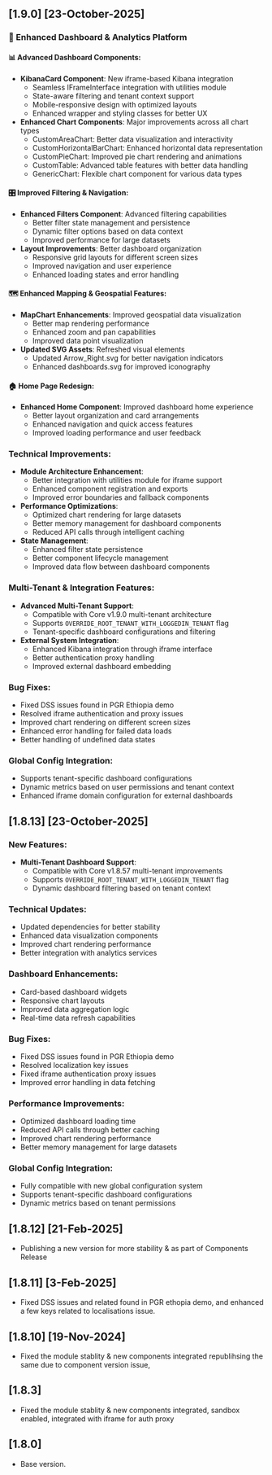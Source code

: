 

## [1.9.0] [23-October-2025]

### 🚀 Enhanced Dashboard & Analytics Platform

#### 📊 Advanced Dashboard Components:
- **KibanaCard Component**: New iframe-based Kibana integration
  - Seamless IFrameInterface integration with utilities module
  - State-aware filtering and tenant context support
  - Mobile-responsive design with optimized layouts
  - Enhanced wrapper and styling classes for better UX
- **Enhanced Chart Components**: Major improvements across all chart types
  - CustomAreaChart: Better data visualization and interactivity
  - CustomHorizontalBarChart: Enhanced horizontal data representation
  - CustomPieChart: Improved pie chart rendering and animations
  - CustomTable: Advanced table features with better data handling
  - GenericChart: Flexible chart component for various data types

#### 🎛️ Improved Filtering & Navigation:
- **Enhanced Filters Component**: Advanced filtering capabilities
  - Better filter state management and persistence
  - Dynamic filter options based on data context
  - Improved performance for large datasets
- **Layout Improvements**: Better dashboard organization
  - Responsive grid layouts for different screen sizes
  - Improved navigation and user experience
  - Enhanced loading states and error handling

#### 🗺️ Enhanced Mapping & Geospatial Features:
- **MapChart Enhancements**: Improved geospatial data visualization
  - Better map rendering performance
  - Enhanced zoom and pan capabilities
  - Improved data point visualization
- **Updated SVG Assets**: Refreshed visual elements
  - Updated Arrow_Right.svg for better navigation indicators
  - Enhanced dashboards.svg for improved iconography

#### 🏠 Home Page Redesign:
- **Enhanced Home Component**: Improved dashboard home experience
  - Better layout organization and card arrangements
  - Enhanced navigation and quick access features
  - Improved loading performance and user feedback

### Technical Improvements:
- **Module Architecture Enhancement**: 
  - Better integration with utilities module for iframe support
  - Enhanced component registration and exports
  - Improved error boundaries and fallback components
- **Performance Optimizations**: 
  - Optimized chart rendering for large datasets
  - Better memory management for dashboard components
  - Reduced API calls through intelligent caching
- **State Management**: 
  - Enhanced filter state persistence
  - Better component lifecycle management
  - Improved data flow between dashboard components

### Multi-Tenant & Integration Features:
- **Advanced Multi-Tenant Support**: 
  - Compatible with Core v1.9.0 multi-tenant architecture
  - Supports `OVERRIDE_ROOT_TENANT_WITH_LOGGEDIN_TENANT` flag
  - Tenant-specific dashboard configurations and filtering
- **External System Integration**: 
  - Enhanced Kibana integration through iframe interface
  - Better authentication proxy handling
  - Improved external dashboard embedding

### Bug Fixes:
- Fixed DSS issues found in PGR Ethiopia demo
- Resolved iframe authentication and proxy issues
- Improved chart rendering on different screen sizes
- Enhanced error handling for failed data loads
- Better handling of undefined data states

### Global Config Integration:
- Supports tenant-specific dashboard configurations
- Dynamic metrics based on user permissions and tenant context
- Enhanced iframe domain configuration for external dashboards

## [1.8.13] [23-October-2025]

### New Features:
- **Multi-Tenant Dashboard Support**: 
  - Compatible with Core v1.8.57 multi-tenant improvements
  - Supports `OVERRIDE_ROOT_TENANT_WITH_LOGGEDIN_TENANT` flag
  - Dynamic dashboard filtering based on tenant context

### Technical Updates:
- Updated dependencies for better stability
- Enhanced data visualization components
- Improved chart rendering performance
- Better integration with analytics services

### Dashboard Enhancements:
- Card-based dashboard widgets
- Responsive chart layouts
- Improved data aggregation logic
- Real-time data refresh capabilities

### Bug Fixes:
- Fixed DSS issues found in PGR Ethiopia demo
- Resolved localization key issues
- Fixed iframe authentication proxy issues
- Improved error handling in data fetching

### Performance Improvements:
- Optimized dashboard loading time
- Reduced API calls through better caching
- Improved chart rendering performance
- Better memory management for large datasets

### Global Config Integration:
- Fully compatible with new global configuration system
- Supports tenant-specific dashboard configurations
- Dynamic metrics based on tenant permissions

## [1.8.12]  [21-Feb-2025]
- Publishing a new version for more stability & as part of Components Release

## [1.8.11]  [3-Feb-2025]
- Fixed DSS issues and related found in PGR ethopia demo, and enhanced a few keys related to localisations issue.

## [1.8.10]  [19-Nov-2024]
- Fixed the module stablity & new components integrated republihsing the same due to component version issue, 

## [1.8.3]
- Fixed the module stablity & new components integrated, sandbox enabled, integrated with iframe for auth proxy

## [1.8.0]
- Base version.
